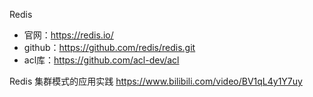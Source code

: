Redis

- 官网：https://redis.io/
- github：https://github.com/redis/redis.git
- acl库：https://github.com/acl-dev/acl

Redis 集群模式的应用实践 https://www.bilibili.com/video/BV1qL4y1Y7uy

